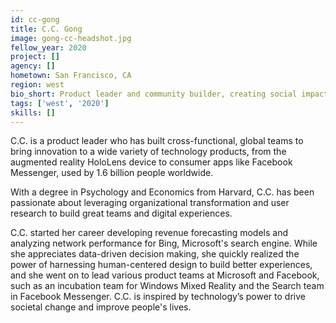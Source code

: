 ```yaml
---
id: cc-gong
title: C.C. Gong
image: gong-cc-headshot.jpg
fellow_year: 2020
project: []
agency: []
hometown: San Francisco, CA
region: west
bio_short: Product leader and community builder, creating social impact through organizational transformation and human-centered design.
tags: ['west', '2020']
skills: []
---
```


C.C. is a product leader who has built cross-functional, global teams to bring innovation to a wide variety of technology products, from the augmented reality HoloLens device to consumer apps like Facebook Messenger, used by 1.6 billion people worldwide.

With a degree in Psychology and Economics from Harvard, C.C. has been passionate about leveraging organizational transformation and user research to build great teams and digital experiences.

C.C. started her career developing revenue forecasting models and analyzing network performance for Bing, Microsoft's search engine. While she appreciates data-driven decision making, she quickly realized the power of harnessing human-centered design to build better experiences, and she went on to lead various product teams at Microsoft and Facebook, such as an incubation team for Windows Mixed Reality and the Search team in Facebook Messenger. C.C. is inspired by technology’s power to drive societal change and improve people's lives.
